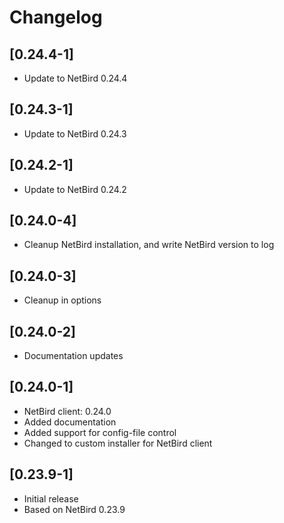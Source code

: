 # Changelog
## [0.24.4-1]

 - Update to NetBird 0.24.4
## [0.24.3-1]

 - Update to NetBird 0.24.3

## [0.24.2-1]

 - Update to NetBird 0.24.2

## [0.24.0-4]

- Cleanup NetBird installation, and write NetBird version to log

## [0.24.0-3]

- Cleanup in options

## [0.24.0-2]

- Documentation updates

## [0.24.0-1]

- NetBird client: 0.24.0
- Added documentation
- Added support for config-file control
- Changed to custom installer for NetBird client

## [0.23.9-1]

- Initial release
- Based on NetBird 0.23.9
